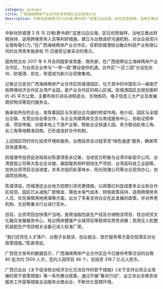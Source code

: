 ```yaml
---
category: guangxi
title: 广西海峡两岸产业合作区多举措引台企投资兴业
description: 中新社防城港3月15日电(黄令妍)“这里沿边沿海，区位优势独特，当地又推出财税扶持、适用跨境劳务人员等利好措施，建立与台商良好沟通机制，对台企投资兴业很有吸引力。”在广西海峡两岸产业合作区，任职防城港桂台融合科技产业有限公司的台湾青年施承佑15日接受记者采访时表示
---
```


中新社防城港 3 月 15 日电(黄令妍)“这里沿边沿海，区位优势独特，当地又推出财税扶持、适用跨境劳务人员等利好措施，建立与台商良好沟通机制，对台企投资兴业很有吸引力。”在广西海峡两岸产业合作区，任职防城港桂台融合科技产业有限公司的台湾青年施承佑 15 日接受记者采访时表示。

国务院台办 2017 年 9 月会同国家发改委、商务部，在广西授牌设立海峡两岸产业合作区，为台资企业参与“一带一路”建设提供机遇。合作区“一区三园”分设在钦州、防城港、崇左，有望成为新兴台资聚集地。

记者近日走访广西海峡两岸产业合作区防城港园区，位于其中的中国东兴—越南芒街跨境经济合作区台湾产业园，是产业合作区的核心区域。防城港园区总规划面积约 45 平方公里，主要布局引进先进制造业、生物医药、电子信息三大产业及发展商贸物流等现代服务业。

施承佑所在的企业，发挥着园区与东部台企沟通的桥梁作用。他介绍，园区与全国台企联、东莞台协会等合作，与企业共建两岸交流与育成服务中心，协助证照申请、项目申报、对接本地上下游产业等，帮助台企快速入园。多方联动赴珠三角、长三角等地精准招商，已形成良好合作机制。

上述园区同时优化投资环境和服务，台商投资全过程享受“绿色通道”服务，确保项目快速落地。

防城港市投资促进局局长陈源清告诉记者，当地官方积极与台湾华新丽华公司、台湾德昌公司等大型台企对接，跟踪服务铜杆铜线生产项目、台湾高科技工业园等，加快台资项目洽谈进度，并多次组织赴富味乡、阳光玫瑰公司等台企现场办公，协调项目用地。

陈源清说，防城港还出台地方招商引资优惠措施，以政策红利促成更多企业到合作区投资。园区已从减免厂房租金、降低水电气成本、财税政策扶持、适用跨境劳务人员、优先保障用地用海等方面，出台了多条支持台企在此发展的政策，并对养老机构、文创等重点行业进行奖补。

目前，台资项目加快落户当地。食用油脂包装生产线及仓储物流项目、桂台经贸文化融合发展服务中心、桂台两岸健康产业城项目等取得实质性进展；民用无人机整机装配生产项目相关设备已进入标准厂房。

“我们还将在人才落户、台胞子女就读、创业就业、医疗服务等方面兑现落实对台政策措施。”陈源清说。

广西官方发布的数据显示，广西海峡两岸产业合作区迄今已接待考察洽谈的台商 80 批次约 1500 人次，签约入园项目 46 个，总投资 318.7 亿元人民币。

广西已出台《关于促进桂台经济文化交流合作的若干措施》《关于支持台资企业发展的若干政策措施》等一系列惠台政策，通过开展“春风行动”、设立涉台法律咨询服务工作室等措施主动服务台商台企，不断优化营商环境。
